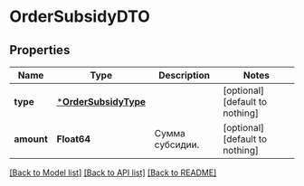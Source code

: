 # OrderSubsidyDTO


## Properties
Name | Type | Description | Notes
------------ | ------------- | ------------- | -------------
**type** | [***OrderSubsidyType**](OrderSubsidyType.md) |  | [optional] [default to nothing]
**amount** | **Float64** | Сумма субсидии. | [optional] [default to nothing]


[[Back to Model list]](../README.md#models) [[Back to API list]](../README.md#api-endpoints) [[Back to README]](../README.md)


